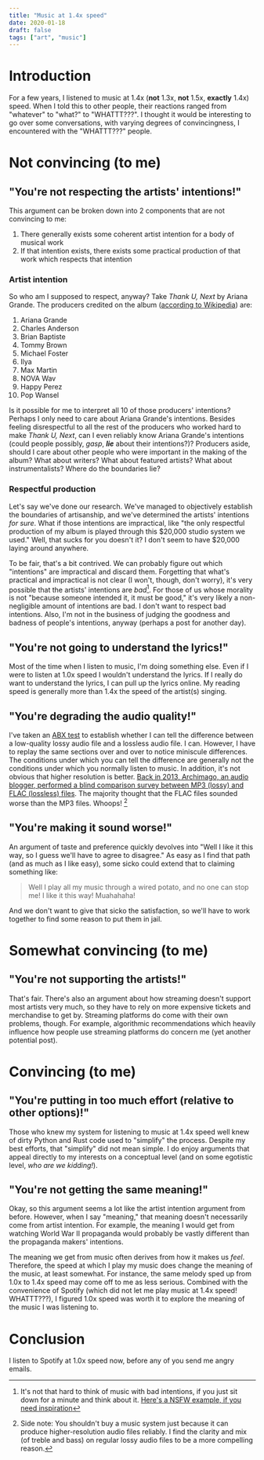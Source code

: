 ```yaml
---
title: "Music at 1.4x speed"
date: 2020-01-18
draft: false
tags: ["art", "music"]
---
```

# Introduction
For a few years, I listened to music at 1.4x (**not** 1.3x, **not** 1.5x, **exactly** 1.4x) speed. When I told this to other people, their reactions ranged from "whatever" to "what?" to "WHATTT???". I thought it would be interesting to go over some conversations, with varying degrees of convincingness, I encountered with the "WHATTT???" people.
# Not convincing (to me)
## "You're not respecting the artists' intentions!"
This argument can be broken down into 2 components that are not convincing to me:
1. There generally exists some coherent artist intention for a body of musical work
2. If that intention exists, there exists some practical production of that work which respects that intention
### Artist intention
So who am I supposed to respect, anyway? Take _Thank U, Next_ by Ariana Grande. The producers credited on the album ([according to Wikipedia](https://en.wikipedia.org/wiki/Thank_U,_Next)) are:
1. Ariana Grande 
2. Charles Anderson 
3. Brian Baptiste 
4. Tommy Brown 
5. Michael Foster 
6. Ilya 
7. Max Martin 
8. NOVA Wav 
9. Happy Perez 
10. Pop Wansel

Is it possible for me to interpret all 10 of those producers' intentions? Perhaps I only need to care about Ariana Grande's intentions. Besides feeling disrespectful to all the rest of the producers who worked hard to make _Thank U, Next_, can I even reliably know Ariana Grande's intentions (could people possibly, _gasp_, _**lie**_ about their intentions?)? Producers aside, should I care about other people who were important in the making of the album? What about writers? What about featured artists? What about instrumentalists? Where do the boundaries lie?
### Respectful production
Let's say we've done our research. We've managed to objectively establish the boundaries of artisanship, and we've determined the artists' intentions _for sure_. What if those intentions are impractical, like "the only respectful production of my album is played through this $20,000 studio system we used." Well, that sucks for you doesn't it? I don't seem to have $20,000 laying around anywhere.

To be fair, that's a bit contrived. We can probably figure out which "intentions" are impractical and discard them. Forgetting that what's practical and impractical is not clear (I won't, though, don't worry), it's very possible that the artists' intentions are _bad_[^1]. For those of us whose morality is not "because someone intended it, it must be good," it's very likely a non-negligible amount of intentions are bad. I don't want to respect bad intentions. Also, I'm not in the business of judging the goodness and badness of people's intentions, anyway (perhaps a post for another day).
[^1]: It's not that hard to think of music with bad intentions, if you just sit down for a minute and think about it. [Here's a NSFW example, if you need inspiration](https://youtu.be/p-Yv2OdR1Dw?t=823)
## "You're not going to understand the lyrics!"
Most of the time when I listen to music, I'm doing something else. Even if I were to listen at 1.0x speed I wouldn't understand the lyrics. If I really do want to understand the lyrics, I can pull up the lyrics online. My reading speed is generally more than 1.4x the speed of the artist(s) singing.
## "You're degrading the audio quality!"
I've taken an [ABX test](https://en.wikipedia.org/wiki/ABX_test) to establish whether I can tell the difference between a low-quality lossy audio file and a lossless audio file. I can. However, I have to replay the same sections over and over to notice miniscule differences. The conditions under which you can tell the difference are generally not the conditions under which you normally listen to music. In addition, it's not obvious that higher resolution is better. [Back in 2013, Archimago, an audio blogger, performed a blind comparison survey between MP3 (lossy) and FLAC (lossless) files](https://medium.com/@skikirkwood/truth-lies-and-fraud-in-the-audiophile-world-a365e56c97c4#659c). The majority thought that the FLAC files sounded worse than the MP3 files. Whoops! [^2]

[^2]: Side note: You shouldn't buy a music system just because it can produce higher-resolution audio files reliably. I find the clarity and mix (of treble and bass) on regular lossy audio files to be a more compelling reason.
## "You're making it sound worse!"
An argument of taste and preference quickly devolves into "Well I like it this way, so I guess we'll have to agree to disagree." As easy as I find that path (and as much as I like easy), some sicko could extend that to claiming something like:
> Well I play all my music through a wired potato, and no one can stop me! I like it this way! Muahahaha!

And we don't want to give that sicko the satisfaction, so we'll have to work together to find some reason to put them in jail.
# Somewhat convincing (to me)
## "You're not supporting the artists!"
That's fair. There's also an argument about how streaming doesn't support most artists very much, so they have to rely on more expensive tickets and merchandise to get by. Streaming platforms do come with their own problems, though. For example, algorithmic recommendations which heavily influence how people use streaming platforms do concern me (yet another potential post).
# Convincing (to me)
## "You're putting in too much effort (relative to other options)!"
Those who knew my system for listening to music at 1.4x speed well knew of dirty Python and Rust code used to "simplify" the process. Despite my best efforts, that "simplify" did not mean simple. I do enjoy arguments that appeal directly to my interests on a conceptual level (and on some egotistic level, _who are we kidding!_).
## "You're not getting the same meaning!"
Okay, so this argument seems a lot like the artist intention argument from before. However, when I say "meaning," that meaning doesn't necessarily come from artist intention. For example, the meaning I would get from watching World War II propaganda would probably be vastly different than the propaganda makers' intentions.

The meaning we get from music often derives from how it makes us _feel_. Therefore, the speed at which I play my music does change the meaning of the music, at least somewhat. For instance, the same melody sped up from 1.0x to 1.4x speed may come off to me as less serious. Combined with the convenience of Spotify (which did not let me play music at 1.4x speed! WHATTT???), I figured 1.0x speed was worth it to explore the meaning of the music I was listening to.
# Conclusion
I listen to Spotify at 1.0x speed now, before any of you send me angry emails.
